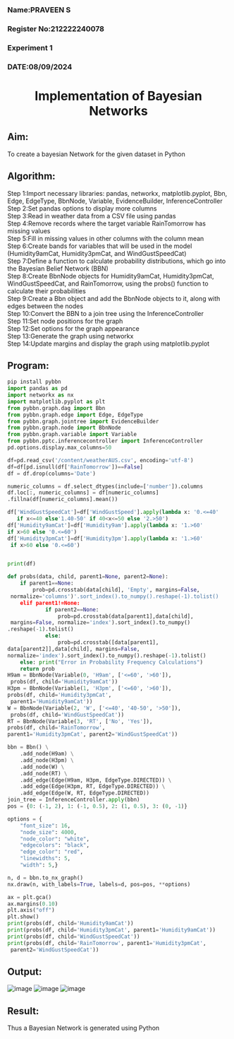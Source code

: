 <H3> Name:PRAVEEN S </H3>
<H3>Register No:212222240078</H3>
<H3> Experiment 1</H3>
<H3>DATE:08/09/2024</H3>

<H1 ALIGN=CENTER> Implementation of Bayesian Networks</H1>

## Aim:
To create a bayesian Network for the given dataset in Python
## Algorithm:
Step 1:Import necessary libraries: pandas, networkx, matplotlib.pyplot, Bbn, Edge,
EdgeType, BbnNode, Variable, EvidenceBuilder, InferenceController<br/>
Step 2:Set pandas options to display more columns<br/>
Step 3:Read in weather data from a CSV file using pandas<br/>
Step 4:Remove records where the target variable RainTomorrow has missing values<br/>
Step 5:Fill in missing values in other columns with the column mean<br/>
Step 6:Create bands for variables that will be used in the model (Humidity9amCat,
Humidity3pmCat, and WindGustSpeedCat)<br/>
Step 7:Define a function to calculate probability distributions, which go into the
Bayesian Belief Network (BBN)<br/>
Step 8:Create BbnNode objects for Humidity9amCat, Humidity3pmCat, WindGustSpeedCat,
and RainTomorrow, using the probs() function to calculate their probabilities<br/>
Step 9:Create a Bbn object and add the BbnNode objects to it, along with edges
between the nodes<br/>
Step 10:Convert the BBN to a join tree using the InferenceController<br/>
Step 11:Set node positions for the graph<br/>
Step 12:Set options for the graph appearance<br/>
Step 13:Generate the graph using networkx<br/>
Step 14:Update margins and display the graph using matplotlib.pyplot<br/>

## Program:
```py
pip install pybbn
import pandas as pd 
import networkx as nx 
import matplotlib.pyplot as plt 
from pybbn.graph.dag import Bbn
from pybbn.graph.edge import Edge, EdgeType
from pybbn.graph.jointree import EvidenceBuilder
from pybbn.graph.node import BbnNode
from pybbn.graph.variable import Variable
from pybbn.pptc.inferencecontroller import InferenceController
pd.options.display.max_columns=50

df=pd.read_csv('/content/weatherAUS.csv', encoding='utf-8')
df=df[pd.isnull(df['RainTomorrow'])==False]
df = df.drop(columns='Date')

numeric_columns = df.select_dtypes(include=['number']).columns
df.loc[:, numeric_columns] = df[numeric_columns]
.fillna(df[numeric_columns].mean())

df['WindGustSpeedCat']=df['WindGustSpeed'].apply(lambda x: '0.<=40'
   if x<=40 else'1.40-50' if 40<x<=50 else '2.>50')
df['Humidity9amCat']=df['Humidity9am'].apply(lambda x: '1.>60'
if x>60 else '0.<=60')
df['Humidity3pmCat']=df['Humidity3pm'].apply(lambda x: '1.>60'
 if x>60 else '0.<=60')


print(df)

def probs(data, child, parent1=None, parent2=None):
    if parent1==None:
        prob=pd.crosstab(data[child], 'Empty', margins=False,
 normalize='columns')'.sort_index().to_numpy().reshape(-1).tolist()
    elif parent1!=None:
            if parent2==None:
                prob=pd.crosstab(data[parent1],data[child],
 margins=False, normalize='index').sort_index().to_numpy()
.reshape(-1).tolist()
            else:
                prob=pd.crosstab([data[parent1],
data[parent2]],data[child], margins=False,
normalize='index').sort_index().to_numpy().reshape(-1).tolist()
    else: print("Error in Probability Frequency Calculations")
    return prob
H9am = BbnNode(Variable(0, 'H9am', ['<=60', '>60']),
 probs(df, child='Humidity9amCat'))
H3pm = BbnNode(Variable(1, 'H3pm', ['<=60', '>60']),
probs(df, child='Humidity3pmCat',
 parent1='Humidity9amCat'))
W = BbnNode(Variable(2, 'W', ['<=40', '40-50', '>50']),
 probs(df, child='WindGustSpeedCat'))
RT = BbnNode(Variable(3, 'RT', ['No', 'Yes']),
probs(df, child='RainTomorrow',
parent1='Humidity3pmCat', parent2='WindGustSpeedCat'))

bbn = Bbn() \
    .add_node(H9am) \
    .add_node(H3pm) \
    .add_node(W) \
    .add_node(RT) \
    .add_edge(Edge(H9am, H3pm, EdgeType.DIRECTED)) \
    .add_edge(Edge(H3pm, RT, EdgeType.DIRECTED)) \
    .add_edge(Edge(W, RT, EdgeType.DIRECTED))
join_tree = InferenceController.apply(bbn)
pos = {0: (-1, 2), 1: (-1, 0.5), 2: (1, 0.5), 3: (0, -1)}

options = {
    "font_size": 16,
    "node_size": 4000,
    "node_color": "white",
    "edgecolors": "black",
    "edge_color": "red",
    "linewidths": 5,
    "width": 5,}

n, d = bbn.to_nx_graph()
nx.draw(n, with_labels=True, labels=d, pos=pos, **options)

ax = plt.gca()
ax.margins(0.10)
plt.axis("off")
plt.show()
print(probs(df, child='Humidity9amCat'))
print(probs(df, child='Humidity3pmCat', parent1='Humidity9amCat'))
print(probs(df, child='WindGustSpeedCat'))
print(probs(df, child='RainTomorrow', parent1='Humidity3pmCat',
 parent2='WindGustSpeedCat'))
```
## Output:
![image](https://github.com/user-attachments/assets/42e08e46-7cc5-4658-a68e-afc8d37c12fc)
![image](https://github.com/user-attachments/assets/9c583eab-4b14-4c29-85a8-2fccf1abbb6b)
![image](https://github.com/user-attachments/assets/c5ff47f9-f79f-4ca5-a0d5-0fc07d01789c)



## Result:
   Thus a Bayesian Network is generated using Python

